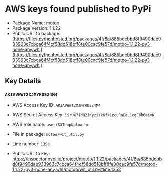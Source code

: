 # AWS keys found published to PyPi

* Package Name: motoo
* Package Version: 1.1.22
* Public URL to package: [https://files.pythonhosted.org/packages/4f/8a/885bdcbbd8f9490dae933963c7cbca64f4cf58dd518bff8fe00cac9fe57d/motoo-1.1.22-py3-none-any.whl](https://files.pythonhosted.org/packages/4f/8a/885bdcbbd8f9490dae933963c7cbca64f4cf58dd518bff8fe00cac9fe57d/motoo-1.1.22-py3-none-any.whl)

## Key Details

### `AKIAVWWT2XJMYRDE24M4`

* AWS Access Key ID: `AKIAVWWT2XJMYRDE24M4`
* AWS Secret Access Key: `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` 
* AWS role name: `user/S3TempUploader`
* File in package: `motoo/wit_util.py`
* Line number: `1353`

* Public URL to key: https://inspector.pypi.io/project/motoo/1.1.22/packages/4f/8a/885bdcbbd8f9490dae933963c7cbca64f4cf58dd518bff8fe00cac9fe57d/motoo-1.1.22-py3-none-any.whl/motoo/wit_util.py#line.1353


